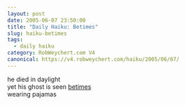 ```yaml
---
layout: post
date: 2005-06-07 23:50:00
title: "Daily Haiku: Betimes"
slug: haiku-betimes
tags:
  - daily haiku
category: RobWeychert.com V4
canonical: https://v4.robweychert.com/haiku/2005/06/07/
---
```


he died in daylight  
yet his ghost is seen [betimes](http://dictionary.reference.com/wordoftheday/archive/2005/06/07.html)  
wearing pajamas